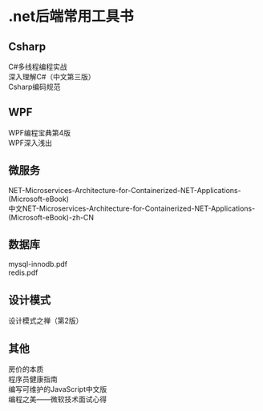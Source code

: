 # .net后端常用工具书


## Csharp
C#多线程编程实战<br>
深入理解C#（中文第三版）<br>
Csharp编码规范
## WPF
WPF编程宝典第4版<br>
WPF深入浅出
## 微服务
NET-Microservices-Architecture-for-Containerized-NET-Applications-(Microsoft-eBook)<br>
中文NET-Microservices-Architecture-for-Containerized-NET-Applications-(Microsoft-eBook)-zh-CN

## 数据库
mysql-innodb.pdf<br>
redis.pdf

## 设计模式
设计模式之禅（第2版）

## 其他
房价的本质<br>
程序员健康指南<br>
编写可维护的JavaScript中文版<br>
编程之美——微软技术面试心得